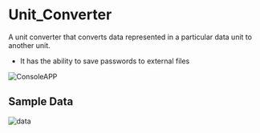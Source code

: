# Unit_Converter
A unit converter that converts data represented in a particular data unit to another unit.

- It has the ability to save passwords to external files

![ConsoleAPP](https://user-images.githubusercontent.com/18760267/167248669-4c96b630-5bb1-40d5-9173-a540847e6932.PNG)
## Sample Data
![data](https://user-images.githubusercontent.com/18760267/210201226-093b36ab-704b-4712-b287-95834766efe2.JPG)
